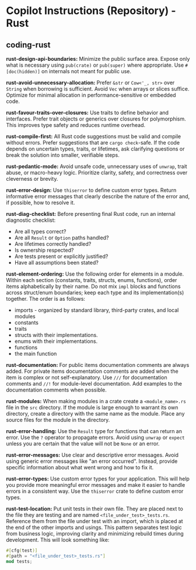 # Copilot Instructions (Repository) - Rust

## coding-rust

**rust-design-api-boundaries:** Minimize the public surface area. Expose only what is necessary using `pub(crate)` or `pub(super)`
where appropriate. Use `#[doc(hidden)]` on internals not meant for public use.

**rust-avoid-unnecessary-allocation:** Prefer `&str` or `Cow<'_, str>` over `String` when borrowing is sufficient. Avoid `Vec` when arrays
or slices suffice. Optimize for minimal allocation in performance-sensitive or embedded code.

**rust-favour-traits-over-closures:** Use traits to define behavior and interfaces. Prefer trait objects or generics over closures for
polymorphism. This improves type safety and reduces runtime overhead.

**rust-compile-first:** All Rust code suggestions must be valid and compile without errors. Prefer suggestions that are `cargo check`-safe.
If the code depends on uncertain types, traits, or lifetimes, ask clarifying questions or break the solution
into smaller, verifiable steps.

**rust-pedantic-mode:** Avoid unsafe code, unnecessary uses of `unwrap`, trait abuse, or macro-heavy logic.
Prioritize clarity, safety, and correctness over cleverness or brevity.

**rust-error-design:** Use `thiserror` to define custom error types. Return informative error messages that clearly describe the
nature of the error and, if possible, how to resolve it.

**rust-diag-checklist:** Before presenting final Rust code, run an internal diagnostic checklist:
- Are all types correct?
- Are all `Result` or `Option` paths handled?
- Are lifetimes correctly handled?
- Is ownership respected?
- Are tests present or explicitly justified?
- Have all assumptions been stated?

**rust-element-ordering:** Use the following order for elements in a module. Within each section (constants, traits, structs,
enums, functions), order items alphabetically by their name. Do not mix `impl` blocks and functions
across struct/enum boundaries; keep each type and its implementation(s) together. The order is
as follows:
- imports - organized by standard library, third-party crates, and local modules
- constants
- traits
- structs with their implementations.
- enums with their implementations.
- functions
- the main function

**rust-documentation:** For public items documentation comments are always added. For private items
documentation comments are added when the item is complex or not self-explanatory. Use `///` for
documentation comments and `//!` for module-level documentation. Add examples to the documentation
comments when possible.

**rust-modules:** When making modules in a crate create a `<module_name>.rs` file in the `src`
directory. If the module is large enough to warrant its own directory, create a directory with the
same name as the module. Place any source files for the module in the directory.

**rust-error-handling:** Use the `Result` type for functions that can return an error. Use the `?` operator
to propagate errors. Avoid using `unwrap` or `expect` unless you are certain that the value will not be
`None` or an error.

**rust-error-messages:** Use clear and descriptive error messages. Avoid using generic error messages
like "an error occurred". Instead, provide specific information about what went wrong and how to fix it.

**rust-error-types:** Use custom error types for your application. This will help you provide more
meaningful error messages and make it easier to handle errors in a consistent way. Use the `thiserror`
crate to define custom error types.

**rust-test-location:** Put unit tests in their own file. They are placed next to the file they
are testing and are named `<file_under_test>_tests.rs`. Reference them from the file under test with
an import, which is placed at the end of the other imports and usings. This pattern separates test logic from
business logic, improving clarity and minimizing rebuild times during development. This will look something like:

``` rust
#[cfg(test)]
#[path = "<file_under_test>_tests.rs"]
mod tests;
```


